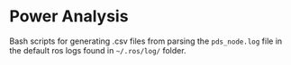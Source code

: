# Power Analysis

Bash scripts for generating .csv files from parsing the `pds_node.log` file in the default ros logs found in `~/.ros/log/` folder.
